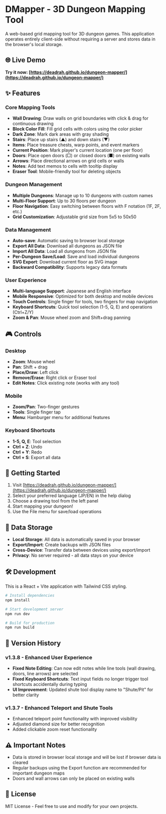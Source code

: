 # DMapper - 3D Dungeon Mapping Tool

A web-based grid mapping tool for 3D dungeon games.
This application operates entirely client-side without requiring a server and stores data in the browser's local storage.

## 🌐 Live Demo

**Try it now: [https://deadrah.github.io/dungeon-mapper/](https://deadrah.github.io/dungeon-mapper/)**

## ✨ Features

### Core Mapping Tools
- **Wall Drawing**: Draw walls on grid boundaries with click & drag for continuous drawing
- **Block Color Fill**: Fill grid cells with colors using the color picker
- **Dark Zone**: Mark dark areas with gray shading
- **Stairs**: Place up stairs (▲) and down stairs (▼)
- **Items**: Place treasure chests, warp points, and event markers
- **Current Position**: Mark player's current location (one per floor)
- **Doors**: Place open doors (□) or closed doors (■) on existing walls
- **Arrows**: Place directional arrows on grid cells or walls
- **Notes**: Add text memos to cells with tooltip display
- **Eraser Tool**: Mobile-friendly tool for deleting objects

### Dungeon Management
- **Multiple Dungeons**: Manage up to 10 dungeons with custom names
- **Multi-Floor Support**: Up to 30 floors per dungeon
- **Floor Navigation**: Easy switching between floors with F notation (1F, 2F, etc.)
- **Grid Customization**: Adjustable grid size from 5x5 to 50x50

### Data Management
- **Auto-save**: Automatic saving to browser local storage
- **Export All Data**: Download all dungeons as JSON file
- **Import All Data**: Load all dungeons from JSON file
- **Per-Dungeon Save/Load**: Save and load individual dungeons
- **SVG Export**: Download current floor as SVG image
- **Backward Compatibility**: Supports legacy data formats

### User Experience
- **Multi-language Support**: Japanese and English interface
- **Mobile Responsive**: Optimized for both desktop and mobile devices
- **Touch Controls**: Single finger for tools, two fingers for map navigation
- **Keyboard Shortcuts**: Quick tool selection (1-5, Q, E) and operations (Ctrl+Z/Y)
- **Zoom & Pan**: Mouse wheel zoom and Shift+drag panning

## 🎮 Controls

### Desktop
- **Zoom**: Mouse wheel
- **Pan**: Shift + drag
- **Place/Draw**: Left click
- **Remove/Erase**: Right click or Eraser tool
- **Edit Notes**: Click existing note (works with any tool)

### Mobile
- **Zoom/Pan**: Two-finger gestures
- **Tools**: Single finger tap
- **Menu**: Hamburger menu for additional features

### Keyboard Shortcuts
- **1-5, Q, E**: Tool selection
- **Ctrl + Z**: Undo
- **Ctrl + Y**: Redo
- **Ctrl + S**: Export all data

## 🚀 Getting Started

1. Visit [https://deadrah.github.io/dungeon-mapper/](https://deadrah.github.io/dungeon-mapper/)
2. Select your preferred language (JP/EN) in the help dialog
3. Choose a drawing tool from the left panel
4. Start mapping your dungeon!
5. Use the File menu for save/load operations

## 💾 Data Storage

- **Local Storage**: All data is automatically saved in your browser
- **Export/Import**: Create backups with JSON files
- **Cross-Device**: Transfer data between devices using export/import
- **Privacy**: No server required - all data stays on your device

## 🛠️ Development

This is a React + Vite application with Tailwind CSS styling.

```bash
# Install dependencies
npm install

# Start development server
npm run dev

# Build for production
npm run build
```


## 📝 Version History

### v1.3.8 - Enhanced User Experience
- **Fixed Note Editing**: Can now edit notes while line tools (wall drawing, doors, line arrows) are selected
- **Fixed Keyboard Shortcuts**: Text input fields no longer trigger tool shortcuts accidentally during typing
- **UI Improvement**: Updated shute tool display name to "Shute/Pit" for better clarity

### v1.3.7 - Enhanced Teleport and Shute Tools
- Enhanced teleport point functionality with improved visibility
- Adjusted diamond size for better recognition
- Added clickable zoom reset functionality

## ⚠️ Important Notes

- Data is stored in browser local storage and will be lost if browser data is cleared
- Regular backups using the Export function are recommended for important dungeon maps
- Doors and wall arrows can only be placed on existing walls

## 📄 License

MIT License - Feel free to use and modify for your own projects.
